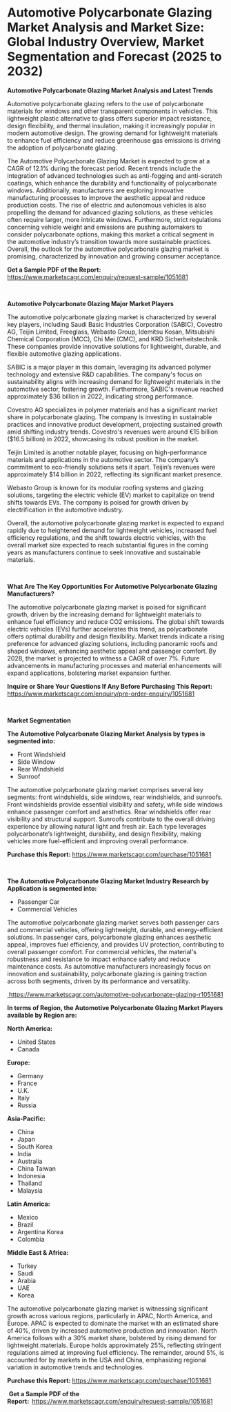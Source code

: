 <p><h1>Automotive Polycarbonate Glazing Market Analysis and Market Size: Global Industry Overview, Market Segmentation and Forecast (2025 to 2032)</h1></p><p><strong>Automotive Polycarbonate Glazing Market Analysis and Latest Trends</strong></p>
<p><p>Automotive polycarbonate glazing refers to the use of polycarbonate materials for windows and other transparent components in vehicles. This lightweight plastic alternative to glass offers superior impact resistance, design flexibility, and thermal insulation, making it increasingly popular in modern automotive design. The growing demand for lightweight materials to enhance fuel efficiency and reduce greenhouse gas emissions is driving the adoption of polycarbonate glazing.</p><p>The Automotive Polycarbonate Glazing Market is expected to grow at a CAGR of 12.1% during the forecast period. Recent trends include the integration of advanced technologies such as anti-fogging and anti-scratch coatings, which enhance the durability and functionality of polycarbonate windows. Additionally, manufacturers are exploring innovative manufacturing processes to improve the aesthetic appeal and reduce production costs. The rise of electric and autonomous vehicles is also propelling the demand for advanced glazing solutions, as these vehicles often require larger, more intricate windows. Furthermore, strict regulations concerning vehicle weight and emissions are pushing automakers to consider polycarbonate options, making this market a critical segment in the automotive industry’s transition towards more sustainable practices. Overall, the outlook for the automotive polycarbonate glazing market is promising, characterized by innovation and growing consumer acceptance.</p></p>
<p><strong>Get a Sample PDF of the Report:&nbsp;</strong> <a href="https://www.marketscagr.com/enquiry/request-sample/1051681?utm_campaign=3623&utm_medium=2&utm_source=Github&utm_content=ia&utm_term=17042025&utm_id=automotive-polycarbonate-glazing">https://www.marketscagr.com/enquiry/request-sample/1051681</a></p>
<p>&nbsp;</p>
<p><strong>Automotive Polycarbonate Glazing Major Market Players</strong></p>
<p><p>The automotive polycarbonate glazing market is characterized by several key players, including Saudi Basic Industries Corporation (SABIC), Covestro AG, Teijin Limited, Freeglass, Webasto Group, Idemitsu Kosan, Mitsubishi Chemical Corporation (MCC), Chi Mei (CMC), and KRD Sicherheitstechnik. These companies provide innovative solutions for lightweight, durable, and flexible automotive glazing applications.</p><p>SABIC is a major player in this domain, leveraging its advanced polymer technology and extensive R&D capabilities. The company's focus on sustainability aligns with increasing demand for lightweight materials in the automotive sector, fostering growth. Furthermore, SABIC's revenue reached approximately $36 billion in 2022, indicating strong performance.</p><p>Covestro AG specializes in polymer materials and has a significant market share in polycarbonate glazing. The company is investing in sustainable practices and innovative product development, projecting sustained growth amid shifting industry trends. Covestro's revenues were around €15 billion ($16.5 billion) in 2022, showcasing its robust position in the market.</p><p>Teijin Limited is another notable player, focusing on high-performance materials and applications in the automotive sector. The company’s commitment to eco-friendly solutions sets it apart. Teijin’s revenues were approximately $14 billion in 2022, reflecting its significant market presence.</p><p>Webasto Group is known for its modular roofing systems and glazing solutions, targeting the electric vehicle (EV) market to capitalize on trend shifts towards EVs. The company is poised for growth driven by electrification in the automotive industry.</p><p>Overall, the automotive polycarbonate glazing market is expected to expand rapidly due to heightened demand for lightweight vehicles, increased fuel efficiency regulations, and the shift towards electric vehicles, with the overall market size expected to reach substantial figures in the coming years as manufacturers continue to seek innovative and sustainable materials.</p></p>
<p>&nbsp;</p>
<p><strong>What Are The Key Opportunities For Automotive Polycarbonate Glazing Manufacturers?</strong></p>
<p><p>The automotive polycarbonate glazing market is poised for significant growth, driven by the increasing demand for lightweight materials to enhance fuel efficiency and reduce CO2 emissions. The global shift towards electric vehicles (EVs) further accelerates this trend, as polycarbonate offers optimal durability and design flexibility. Market trends indicate a rising preference for advanced glazing solutions, including panoramic roofs and shaped windows, enhancing aesthetic appeal and passenger comfort. By 2028, the market is projected to witness a CAGR of over 7%. Future advancements in manufacturing processes and material enhancements will expand applications, bolstering market expansion further.</p></p>
<p><strong>Inquire or Share Your Questions If Any Before Purchasing This Report:</strong> <a href="https://www.marketscagr.com/enquiry/pre-order-enquiry/1051681?utm_campaign=3623&utm_medium=2&utm_source=Github&utm_content=ia&utm_term=17042025&utm_id=automotive-polycarbonate-glazing">https://www.marketscagr.com/enquiry/pre-order-enquiry/1051681</a></p>
<p>&nbsp;</p>
<p><strong>Market Segmentation</strong></p>
<p><strong>The Automotive Polycarbonate Glazing Market Analysis by types is segmented into:</strong></p>
<p><ul><li>Front Windshield</li><li>Side Window</li><li>Rear Windshield</li><li>Sunroof</li></ul></p>
<p><p>The automotive polycarbonate glazing market comprises several key segments: front windshields, side windows, rear windshields, and sunroofs. Front windshields provide essential visibility and safety, while side windows enhance passenger comfort and aesthetics. Rear windshields offer rear visibility and structural support. Sunroofs contribute to the overall driving experience by allowing natural light and fresh air. Each type leverages polycarbonate’s lightweight, durability, and design flexibility, making vehicles more fuel-efficient and improving overall performance.</p></p>
<p><strong>Purchase this Report:&nbsp;</strong><a href="https://www.marketscagr.com/purchase/1051681?utm_campaign=3623&utm_medium=2&utm_source=Github&utm_content=ia&utm_term=17042025&utm_id=automotive-polycarbonate-glazing">https://www.marketscagr.com/purchase/1051681</a></p>
<p>&nbsp;</p>
<p><strong>The Automotive Polycarbonate Glazing Market Industry Research by Application is segmented into:</strong></p>
<p><ul><li>Passenger Car</li><li>Commercial Vehicles</li></ul></p>
<p><p>The automotive polycarbonate glazing market serves both passenger cars and commercial vehicles, offering lightweight, durable, and energy-efficient solutions. In passenger cars, polycarbonate glazing enhances aesthetic appeal, improves fuel efficiency, and provides UV protection, contributing to overall passenger comfort. For commercial vehicles, the material's robustness and resistance to impact enhance safety and reduce maintenance costs. As automotive manufacturers increasingly focus on innovation and sustainability, polycarbonate glazing is gaining traction across both segments, driven by its performance and versatility.</p></p>
<p><a href="https://www.marketscagr.com/automotive-polycarbonate-glazing-r1051681?utm_campaign=3623&utm_medium=2&utm_source=Github&utm_content=ia&utm_term=17042025&utm_id=automotive-polycarbonate-glazing">&nbsp;https://www.marketscagr.com/automotive-polycarbonate-glazing-r1051681</a></p>
<p><strong>In terms of Region, the Automotive Polycarbonate Glazing Market Players available by Region are:</strong></p>
<p>
    <p> <strong> North America: </strong>
        <ul>
            <li>United States</li>
            <li>Canada</li>
        </ul>
        </p> 
    <p> <strong> Europe: </strong>
        <ul>
            <li>Germany</li>
            <li>France</li>
            <li>U.K.</li>
            <li>Italy</li>
            <li>Russia</li>
        </ul>
        </p> 
    <p> <strong> Asia-Pacific: </strong>
        <ul>
            <li>China</li>
            <li>Japan</li>
            <li>South Korea</li>
            <li>India</li>
            <li>Australia</li>
            <li>China Taiwan</li>
            <li>Indonesia</li>
            <li>Thailand</li>
            <li>Malaysia</li>
        </ul>
        </p> 
    <p> <strong> Latin America: </strong>
        <ul>
            <li>Mexico</li>
            <li>Brazil</li>
            <li>Argentina Korea</li>
            <li>Colombia</li>
        </ul>
        </p> 
    <p> <strong> Middle East & Africa: </strong>
        <ul>
            <li>Turkey</li>
            <li>Saudi</li>
            <li>Arabia</li>
            <li>UAE</li>
            <li>Korea</li>
        </ul>
    </p>
    </p>
<p><p>The automotive polycarbonate glazing market is witnessing significant growth across various regions, particularly in APAC, North America, and Europe. APAC is expected to dominate the market with an estimated share of 40%, driven by increased automotive production and innovation. North America follows with a 30% market share, bolstered by rising demand for lightweight materials. Europe holds approximately 25%, reflecting stringent regulations aimed at improving fuel efficiency. The remainder, around 5%, is accounted for by markets in the USA and China, emphasizing regional variation in automotive trends and technologies.</p></p>
<p><strong>Purchase this Report: </strong><a href="https://www.marketscagr.com/purchase/1051681?utm_campaign=3623&utm_medium=2&utm_source=Github&utm_content=ia&utm_term=17042025&utm_id=automotive-polycarbonate-glazing">https://www.marketscagr.com/purchase/1051681</a></p>
<p>&nbsp;<strong>Get a Sample PDF of the Report:&nbsp;&nbsp;</strong><a href="https://www.marketscagr.com/enquiry/request-sample/1051681?utm_campaign=3623&utm_medium=2&utm_source=Github&utm_content=ia&utm_term=17042025&utm_id=automotive-polycarbonate-glazing">https://www.marketscagr.com/enquiry/request-sample/1051681</a></p>
<p><strong></strong></p>
<p><p></p><p></p><p></p></p>
